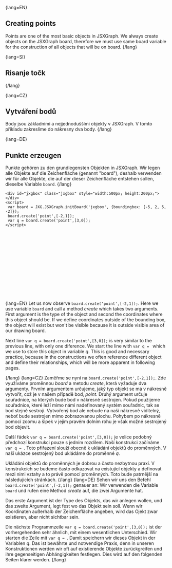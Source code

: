 {lang=EN}
## Creating points
Points are one of the most basic objects in JSXGraph. We always create objects on the JSXGraph board, therefore we must use same
board variable for the construction of all objects that will be on board.
{/lang}

{lang=SI}
## Risanje točk
{/lang}

{lang=CZ}
## Vytváření bodů
Body jsou základními a nejjednoduššími objekty v JSXGraph. V tomto příkladu zakreslíme do nákresny dva body. 
{/lang}

{lang=DE}
## Punkte erzeugen

Punkte gehören zu den grundlegensten Objekten in JSXGraph.
Wir legen alle Objekte auf die Zeichenfläche (genannt "board"), deshalb verwenden wir für alle Objekte, die auf der dieser Zeichenfläche
entstehen sollen, dieselbe Variable `board`.
{/lang}
```JS
<div id="jxgbox" class="jxgbox" style="width:500px; height:200px;"></div>
<script>
 var board = JXG.JSXGraph.initBoard('jxgbox', {boundingbox: [-5, 2, 5, -2]});
 board.create('point',[-2,1]);
 var q = board.create('point',[3,0]);
</script>
```
<div id="jxgbox" class="jxgbox" style="width:500px; height:200px;"></div>
<script>
 var board = JXG.JSXGraph.initBoard('jxgbox', {boundingbox: [-5, 2, 5, -2]});
 board.create('point',[-3,1]);
 var q = board.create('point',[3,0]);
</script>

{lang=EN}
Let us now observe `board.create('point',[-2,1]);`. Here we use variable `board` and call a method *create* which takes
two arguments. First argument is the type of the object and second the coordinates where this object should be. If we
define coordinates outside of the bounding box, the object will exist but won't be visible because it is outside visible
area of our drawing board.

Next line `var q = board.create('point',[3,0]);` is very similar to the previous line, with only one diference. We start
the line with `var q = ` which we use to store this object in variable *q*. This is good and necessary practice, because
in the constructions we often reference different object and define their relationships, which will be more apparent in following pages.


{/lang}
{lang=CZ}
Zaměřme se nyní na `board.create('point',[-2,1]);`. Zde využíváme proměnnou *board* a metodu *create*, která vyžaduje dva argumenty. Prvním argumentem určujeme, jaký typ objekt se má v nákresně vytvořit, což je v našem případě bod, *point*. Druhý argument určuje souřadnice, na kterých bude bod v nákresně sestrojen. Pokud použijeme souřadnice, které leží mimo námi nadefinovaný systém souřadnic, tak se bod stejně sestrojí. Vytvořený bod ale nebude na naší nákresně viditelný, neboť bude sestrojen mimo zobrazovanou plochu. Pohybem po nákresně pomocí zoomu a šipek v jejím pravém dolním rohu je však možné sestrojený bod objevit.

Další řádek `var q = board.create('point',[3,0]);` je velice podobný předchozí konstrukci pouze s jedním rozdílem. Naší konstrukci začínáme `var q = `. Toto přiřazení slouží obecně k ukládání objektů do proměnných. V naší ukázce sestrojený bod ukládáme do proměnné *q*.

Ukládání objektů do proměnných je dobrou a často nezbytnou praxí. V konstrukcích se budeme často odkazovat na existující objekty a definovat mezi nimi vztahy a to právě pomocí proměnných. Toto bude patrnější na následujících stránkách.
{/lang}
{lang=DE}
Sehen wir uns den Befehl `board.create('point',[-2,1]);` genauer an:
Wir verwenden die Variable `board` und rufen eine Method *create* auf, die zwei Argumente hat.

Das erste Argument ist der Type des Objekts, das wir anlegen wollen, und das zweite Argument, legt fest wo das Objekt sein soll.
Wenn wir Koordinaten außerhalb der Zeichenfläche angeben, wird das Ojekt zwar existieren, aber nicht sichtbar sein.

Die nächste Programmzeile `var q = board.create('point',[3,0]);` ist der vorhergehenden sehr ähnlich, mit einem wesentlichen Unterschied.
Wir starten die Zeile mit `var q = `. Damit speichern wir dieses Objekt in der Variablen *q*.
Das ist bewährte und notwendige Praxis, denn in unseren Konstruktionen werden wir oft auf existierende Objekte
zurückgreifen und ihre gegenseitigen Abhängigkeiten festlegen.
Dies wird auf den folgenden Seiten klarer werden.
{/lang}